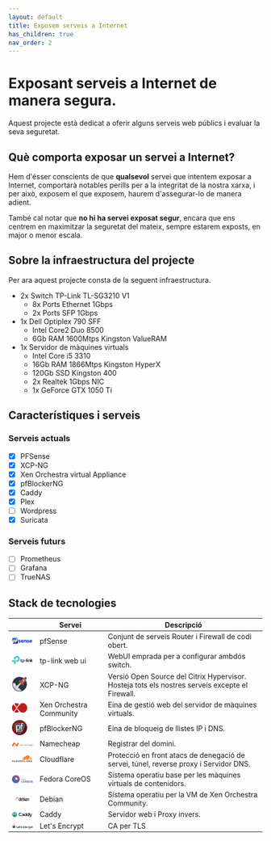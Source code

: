 ```yaml
---
layout: default
title: Exposem serveis a Internet
has_children: true
nav_order: 2
---
```


#  Exposant serveis a Internet de manera segura.

Aquest projecte està dedicat a oferir alguns serveis web públics i evaluar la seva seguretat.

## Què comporta exposar un servei a Internet?

Hem d'ésser conscients de que **qualsevol** servei que intentem exposar a Internet, comportarà notables perills per a la integritat de la nostra xarxa, i per això, exposem el que exposem, haurem d'assegurar-lo de manera adient.

També cal notar que **no hi ha servei exposat segur**, encara que ens centrem en maximitzar la seguretat del mateix, sempre estarem exposts, en major o menor escala.

## Sobre la infraestructura del projecte

Per ara aquest projecte consta de la seguent infraestructura.

- 2x Switch TP-Link TL-SG3210 V1
  - 8x Ports Ethernet 1Gbps
  - 2x Ports SFP 1Gbps
- 1x Dell Optiplex 790 SFF
    - Intel Core2 Duo 8500
    - 6Gb RAM 1600Mtps Kingston ValueRAM
- 1x Servidor de màquines virtuals
  - Intel Core i5 3310 
  - 16Gb RAM 1866Mtps Kingston HyperX
  - 120Gb SSD Kingston 400
  - 2x Realtek 1Gbps NIC
  - 1x GeForce GTX 1050 Ti

## Característiques i serveis

### Serveis actuals
- [x] PFSense
- [x] XCP-NG
- [X] Xen Orchestra virtual Appliance
- [X] pfBlockerNG
- [X] Caddy
- [X] Plex
- [ ] Wordpress
- [X] Suricata

### Serveis futurs
- [ ] Prometheus
- [ ] Grafana
- [ ]  TrueNAS

## Stack de tecnologies

|   | Servei                  | Descripció                                                                                      |
|---|-------------------------|-------------------------------------------------------------------------------------------------|
|<img src="assets\logos\pfSenselogo.png" alt="drawing" width="100"/>| pfSense| Conjunt de serveis Router i Firewall de codi obert.|
|<img src="assets\logos\tplinklogo.png" alt="drawing" width="100"/>| tp-link web ui| WebUI emprada per a configurar ambdós switch.|
|<img src="assets\logos\xcplogo.png" alt="drawing" width="30"/>| XCP-NG| Versió Open Source del Citrix Hypervisor. Hosteja tots els nostres serveis excepte el Firewall.|
|<img src="assets\logos\xologo.png" alt="drawing" width="30"/>| Xen Orchestra Community | Eina de gestió web del servidor de màquines virtuals.|
|<img src="assets\logos\pfBlockerlogo.png" alt="drawing" width="30"/>| pfBlockerNG| Eina de bloqueig de llistes IP i DNS.|
|<img src="assets\logos\namecheaplogo.png" alt="drawing" width="100"/>| Namecheap| Registrar del domini.|
|<img src="assets\logos\cloudflarelogo.png" alt="drawing" width="90"/>| Cloudflare| Protecció en front atacs de denegació de servei, túnel, reverse proxy i Servidor DNS.|
|<img src="assets\logos\fedora-coreos-logo.png" alt="drawing" width="80"/> | Fedora CoreOS| Sistema operatiu base per les màquines virtuals de contenidors.|
|<img src="assets\logos\debianlogo.png" alt="drawing" width="100"/>| Debian | Sistema operatiu per la VM de Xen Orchestra Community.|
|<img src="assets\logos\caddylogo.png" alt="drawing" width="100"/>| Caddy | Servidor web i Proxy invers.|
|<img src="assets\logos\letsencrypt.png" alt="drawing" width="100"/>| Let's Encrypt | CA per TLS|

